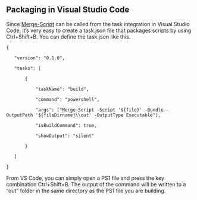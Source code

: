 ## Packaging in Visual Studio Code

Since [Merge-Script](https://poshtools.com/docs/posh-pro-tools/merge-script/) can be called from the task integration in Visual Studio Code, it’s very easy to create a task.json file that packages scripts by using Ctrl+Shift+B. You can define the task.json like this.

`{`

`    "version": "0.1.0",`

`    "tasks": [`

`        {`

`            "taskName": "build",`

`            "command": "powershell",`

`            "args": ["Merge-Script -Script '${file}' -Bundle -OutputPath '${fileDirname}\\out' -OutputType Executable"],`

`            "isBuildCommand": true,`

`            "showOutput": "silent"`

`        }`

`    ]`

`}`

From VS Code, you can simply open a PS1 file and press the key combination Ctrl+Shift+B. The output of the command will be written to a “out” folder in the same directory as the PS1 file you are building.

